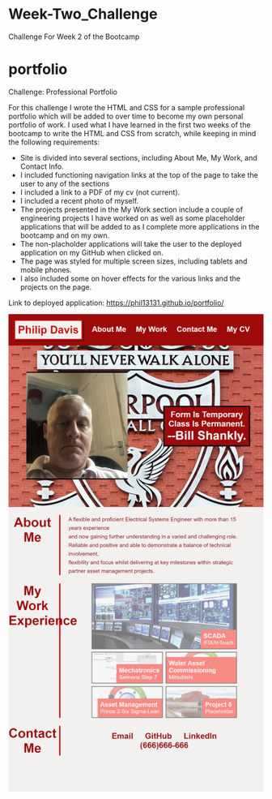 # Week-Two_Challenge
Challenge For Week 2 of the Bootcamp
# portfolio

Challenge: Professional Portfolio

For this challenge I wrote the HTML and CSS for a sample professional portfolio which will be added to over time to become my own personal portfolio of work. I used what I have learned in the first two weeks of the bootcamp to write the HTML and CSS from scratch, while keeping in mind the following requirements:

- Site is divided into several sections, including About Me, My Work, and Contact Info.
- I included functioning navigation links at the top of the page to take the user to any of the sections
- I included a link to a PDF of my cv (not current).
- I included a recent photo of myself.
- The projects presented in the My Work section include a couple of engineering projects I have worked on  as well as some placeholder applications that will be added to as I complete more applications in the bootcamp and on my own.
- The non-placholder applications will take the user to the deployed application on my GitHub when clicked on.
- The page was styled for multiple screen sizes, including tablets and mobile phones.
- I also included some on hover effects for the various links and the projects on the page.
 

Link to deployed application:
https://phil13131.github.io/portfolio/

![Project Screenshot](/portfolioscreenshot.png?raw=true)